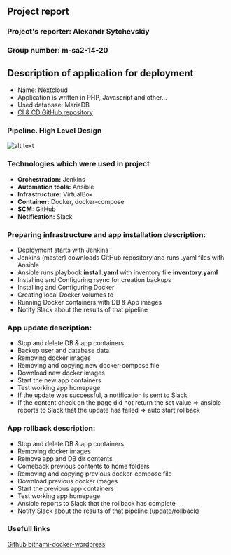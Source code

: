 ## Project report

### Project's reporter: Alexandr Sytchevskiy 
### Group number: m-sa2-14-20

## Description of application for deployment
- Name: Nextcloud
- Application is written in PHP, Javascript and other...
- Used database: MariaDB
- [CI & CD GitHub repository](https://github.com/Sanchelioss/DevOps_Project.git)

### Pipeline. High Level Design
![alt text](scheme.png)

### Technologies which were used in project
- **Orchestration:** Jenkins
- **Automation tools:** Ansible
- **Infrastructure:** VirtualBox
- **Container:** Docker, docker-compose
- **SCM:** GitHub
- **Notification:** Slack

### Preparing infrastructure and app installation description:

  * Deployment starts with Jenkins
  * Jenkins (master) downloads GitHub repository and runs .yaml files with Ansible
  * Ansible runs playbook **install.yaml** with inventory file **inventory.yaml**
  * Installing and Configuring rsync for creation backups
  * Installing and Configuring Docker
  * Creating local Docker volumes to
  * Running Docker containers with DB & App images
  * Notify Slack about the results of that pipeline

### App update description:

  * Stop and delete DB & app containers
  * Backup user and database data
  * Removing docker images
  * Removing and copying new docker-compose file
  * Download new docker images
  * Start the new app containers
  * Test working app homepage
  * If the update was successful, a notification is sent to Slack
  * If the content check on the page did not return the set value => ansible reports to Slack that the update has failed => auto start rollback

### App rollback description:

  * Stop and delete DB & app containers
  * Removing docker images
  * Remove app and DB dir contents
  * Comeback previous contents to home folders
  * Removing and copying previous docker-compose file
  * Download previous docker images
  * Start the previous app containers
  * Test working app homepage
  * Ansible reports to Slack that the rollback has complete
  * Notify Slack about the results of that pipeline (update/rollback)

   

### Usefull links

[Github bitnami-docker-wordpress](https://github.com/nextcloud/docker.git)
